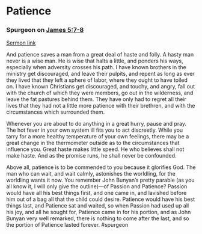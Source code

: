 # Patience

### Spurgeon on [James 5:7-8](James5.md#v.7-8)
[Sermon link](https://www.spurgeongems.org/sermon/chs1025.pdf)

And patience saves a man from a great deal of haste and folly. A hasty man never is a wise man. He is wise that halts a little, and ponders his ways, especially when adversity crosses his path. I have known brothers in the ministry get discouraged, and leave their pulpits, and repent as long as ever they lived that they left a sphere of labor, where they ought to have toiled on. I have known Christians get discouraged, and touchy, and angry, fall out with the church of which they were members, go out in the wilderness, and leave the fat pastures behind them. They have only had to regret all their lives that they had not a little more patience with their brethren, and with the circumstances which surrounded them.

Whenever you are about to do anything in a great hurry, pause and pray. The hot fever in your own system ill fits you to act discreetly. While you tarry for a more healthy temperature of your own feelings, there may be a great change in the thermometer outside as to the circumstances that influence you. Great haste makes little speed. He who believes shall not make haste. And as the promise runs, he shall never be confounded.

Above all, patience is to be commended to you because it glorifies God. The man who can wait, and wait calmly, astonishes the worldling, for the worldling wants it now. You remember John Bunyan’s pretty parable (as you all know it, I will only give the outline)—of Passion and Patience? Passion would have all his best things first, and one came in, and lavished before him out of a bag all that the child could desire. Patience would have his best things last, and Patience sat and waited, so when Passion had used up all his joy, and all he sought for, Patience came in for his portion, and as John Bunyan very well remarked, there is nothing to come after the last, and so the portion of Patience lasted forever.
#spurgeon 
### []()

### []()

### []()

### []()

